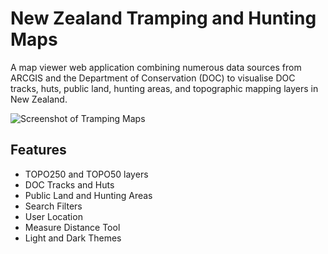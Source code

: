 <!-- Project Title -->
# New Zealand Tramping and Hunting Maps

<!-- Project Description -->
A map viewer web application combining numerous data sources from ARCGIS and the Department of Conservation (DOC) to visualise DOC tracks, huts, public land, hunting areas, and topographic mapping layers in New Zealand.

![Screenshot of Tramping Maps](https://i.imgur.com/UagiEEO.jpg)

## Features
- TOPO250 and TOPO50 layers
- DOC Tracks and Huts
- Public Land and Hunting Areas
- Search Filters
- User Location
- Measure Distance Tool
- Light and Dark Themes
